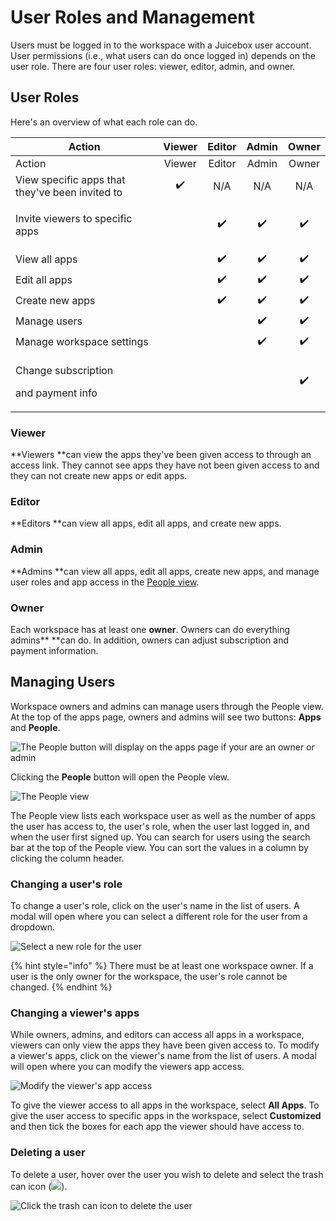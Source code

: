 # User Roles and Management

Users must be logged in to the workspace with a Juicebox user account. User permissions (i.e., what users can do once logged in) depends on the user role.  There are four user roles: viewer, editor, admin, and owner.&#x20;

## User Roles

Here's an overview of what each role can do.&#x20;

| Action                                             | Viewer | Editor  | Admin  | Owner |
| -------------------------------------------------- | :----: | :-----: | :----: | :---: |
| Action                                             | Viewer | Editor  | Admin  | Owner |
| View specific apps that they've been invited to    |   ✔️   |   N/A   |   N/A  |  N/A  |
| <p>Invite viewers to specific <br>apps</p>         |        |    ✔️   |   ✔️   |   ✔️  |
| View all apps                                      |        |    ✔️   |   ✔️   |   ✔️  |
| Edit all apps                                      |        |    ✔️   |   ✔️   |   ✔️  |
| Create new apps                                    |        |    ✔️   |   ✔️   |   ✔️  |
| Manage users                                       |        |         |   ✔️   |   ✔️  |
| Manage workspace settings                          |        |         |   ✔️   |   ✔️  |
| <p>Change subscription</p><p>and payment info </p> |        |         |        |   ✔️  |

### Viewer

**Viewers **can view the apps they've been given access to through an access link. They cannot see apps they have not been given access to and they can not create new apps or edit apps.&#x20;

### Editor

**Editors **can view all apps, edit all apps, and create new apps.&#x20;

### Admin

**Admins **can view all apps, edit all apps, create new apps, and manage user roles and app access in the [People view](user-management-and-roles.md#managing-users).

### Owner

Each workspace has at least one **owner**. Owners can do everything admins** **can do. In addition, owners can adjust subscription and payment information.

## Managing Users

Workspace owners and admins can manage users through the People view. At the top of the apps page, owners and admins will see two buttons: **Apps** and **People**.&#x20;

![The People button will display on the apps page if your are an owner or admin](<../.gitbook/assets/image (185).png>)

Clicking the **People** button will open the People view.&#x20;

![The People view](<../.gitbook/assets/image (123).png>)

The People view lists each workspace user as well as the number of apps the user has access to, the user's role, when the user last logged in, and when the user first signed up. You can search for users using the search bar at the top of the People view. You can sort the values in a column by clicking the column header.

### Changing a user's role

To change a user's role, click on the user's name in the list of users. A modal will open where you can select a different role for the user from a dropdown.&#x20;

![Select a new role for the user](<../.gitbook/assets/image (120).png>)

{% hint style="info" %}
There must be at least one workspace owner. If a user is the only owner for the workspace, the user's role cannot be changed.&#x20;
{% endhint %}

### Changing a viewer's apps

While owners, admins, and editors can access all apps in a workspace, viewers can only view the apps they have been given access to. To modify a viewer's apps, click on the viewer's name from the list of users. A modal will open where you can modify the viewers app access. &#x20;

![Modify the viewer's app access](<../.gitbook/assets/image (116).png>)

To give the viewer access to all apps in the workspace, select **All Apps**. To give the user access to specific apps in the workspace, select **Customized** and then tick the boxes for each app the viewer should have access to.&#x20;

### Deleting a user

To delete a user, hover over the user you wish to delete and select the trash can icon (![](../.gitbook/assets/trash-alt-regular-1-.svg)).&#x20;

![Click the trash can icon to delete the user](<../.gitbook/assets/image (114).png>)
